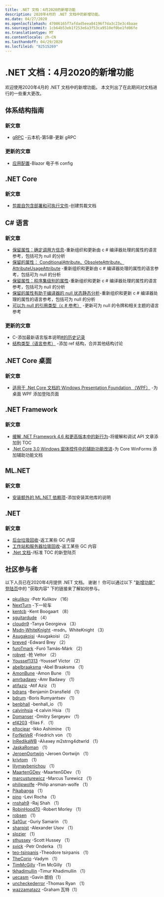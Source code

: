 ```yaml
---
title: .NET 文档：4月2020的新增功能
description: 2020年4月的 .NET 文档中的新增功能。
ms.date: 04/27/2020
ms.openlocfilehash: 47006165f7afdad5eea84196f7da3c23e3c4baae
ms.sourcegitcommit: 1cb64b53eb1f253e6a3f53ca9510ef0be1fd06fe
ms.translationtype: MT
ms.contentlocale: zh-CN
ms.lasthandoff: 04/29/2020
ms.locfileid: "82515269"
---
```

# <a name="net-docs-whats-new-for-april-2020"></a>.NET 文档：4月2020的新增功能

欢迎使用2020年4月的 .NET 文档中的新增功能。 本文列出了在此期间对文档进行的一些重大更改。

## <a name="architecture-guides"></a>体系结构指南

### <a name="new-articles"></a>新文章

- [gRPC](../architecture/cloud-native/grpc.md) -云本机-第5章-更新 gRPC

### <a name="updated-articles"></a>更新的文章

- [应用配置](../architecture/blazor-for-web-forms-developers/config.md)-Blazor 电子书 config

## <a name="net-core"></a>.NET Core

### <a name="new-articles"></a>新文章

- [剪裁自包含部署和可执行文件](../core/deploying/trim-self-contained.md)-创建剪裁文档

## <a name="c-language"></a>C# 语言

### <a name="new-articles"></a>新文章

- [保留属性：确定调用方信息](../csharp/language-reference/attributes/caller-information.md)-重新组织和更新由 c # 编译器处理的属性的语言参考，包括可为 null 的分析
- [保留的属性： ConditionalAttribute、ObsoleteAttribute、AttributeUsageAttribute](../csharp/language-reference/attributes/general.md) -重新组织和更新由 c # 编译器处理的属性的语言参考，包括可为 null 的分析
- [保留属性：程序集级别的属性](../csharp/language-reference/attributes/global.md)-重新组织和更新 c # 编译器处理的属性的语言参考，包括可为 null 的分析
- [保留的属性有助于编译器的 null 状态静态分析](../csharp/language-reference/attributes/nullable-analysis.md)-重新组织和更新 c # 编译器处理的属性的语言参考，包括可为 null 的分析
- [可以为 null 的引用类型（c # 参考）](../csharp/language-reference/builtin-types/nullable-reference-types.md) -更新可为 null 的令牌和相关主题的语言参考

### <a name="updated-articles"></a>更新的文章

- C-添加最新语言版本说明[\#的历史记录](../csharp/whats-new/csharp-version-history.md)
- [结构类型（语言参考）](../csharp/language-reference/builtin-types/struct.md) -添加 ref 结构，合并其他结构讨论

## <a name="net-core-desktop"></a>.NET Core 桌面

### <a name="new-articles"></a>新文章

- [适用于 .Net Core 文档的 Windows Presentation Foundation （WPF）](../desktop-wpf/index.yml) -为桌面 WPF 添加登陆页面

## <a name="net-framework"></a>.NET Framework

### <a name="new-articles"></a>新文章

- [缓解 .NET Framework 4.6 和更高版本中的新行为](../framework/migration-guide/mitigations.md)-将缓解和调试 API 文章添加到 TOC
- [.Net Core 3.0 Windows 窗体控件中的辅助功能改进](../framework/winforms/windows-forms-accessibility-improvements.md)-为 Core WinForms 添加辅助功能文档

## <a name="mlnet"></a>ML.NET

### <a name="new-articles"></a>新文章

- [安装额外的 ML.NET 依赖项](../machine-learning/how-to-guides/install-extra-dependencies.md)-添加安装其他库的说明

## <a name="net"></a>.NET

### <a name="new-articles"></a>新文章

- [后台垃圾回收](../standard/garbage-collection/background-gc.md)-返工某些 GC 内容
- [工作站和服务器垃圾回收](../standard/garbage-collection/workstation-server-gc.md)-返工某些 GC 内容
- [.Net 文档](../standard/index.yml)-/标准 TOC 的新登陆页

## <a name="community-contributors"></a>社区参与者

以下人员已在2020年4月提供 .NET 文档。 谢谢！ 你可以通过以下 "[新增功能" 登陆页](index.yml)中的 "获取内容" 下的链接来了解如何参与。

- [pkulikov](https://github.com/pkulikov) -Petr Kulikov （16）
- [NextTurn](https://github.com/NextTurn) -下一轮车
- [kentcb](https://github.com/kentcb) -Kent Boogaart （8）
- [sguitardude](https://github.com/sguitardude) （4）
- [cloudn9](https://github.com/cloudn9) -Tanya Georgieva （3）
- [Msdn-WhiteKnight](https://github.com/MSDN-WhiteKnight) -msdn。WhiteKnight （3）
- [Asugakoisi](https://github.com/Asugakoisi) -Asugakoisi （2）
- [breyed](https://github.com/breyed) -Edward Brey （2）
- [furoTmark](https://github.com/furoTmark) -Furó Tamás-Márk （2）
- [robvet](https://github.com/robvet) -抢 Vettor （2）
- [Youssef1313](https://github.com/Youssef1313) -Youssef Victor （2）
- [abelbraaksma](https://github.com/abelbraaksma) -Abel Braaksma （1）
- [AmonBune](https://github.com/AmonBune) -Amon Bune （1）
- [amrbadawy](https://github.com/amrbadawy) -Amr Badawy （1）
- [atifaziz](https://github.com/atifaziz) -Atif Aziz （1）
- [bdrans](https://github.com/bdrans) -Benjamin Dransfield （1）
- [bdrum](https://github.com/bdrum) -Boris Rumyantsev （1）
- [benbhall](https://github.com/benbhall) -benhall_io （1）
- [calvinhsia](https://github.com/calvinhsia) -《 calvin Hsia （1）
- [Domanser](https://github.com/Domanser) -Dmitry Sergeyev （1）
- [ef4203](https://github.com/ef4203) -Elias F. （1）
- [eltociear](https://github.com/eltociear) -Ikko Ashimine （1）
- [ForNeVeR](https://github.com/ForNeVeR) -Friedrich von （1）
- [InRedikaWB](https://github.com/InRedikaWB) -Aλexey m2strng4dtwrld （1）
- [JaskaRoman](https://github.com/JaskaRoman) （1）
- [JeroenOortwijn](https://github.com/JeroenOortwijn) -Jeroen Oortwijn （1）
- [krivtom](https://github.com/krivtom) （1）
- [lilymaybenichou](https://github.com/lilymaybenichou) （1）
- [MaartenGDev](https://github.com/MaartenGDev) -MaartenGDev （1）
- [marcusturewicz](https://github.com/marcusturewicz) -Marcus Turewicz （1）
- [philipwolfe](https://github.com/philipwolfe) -Philip ansman-wolfe （1）
- [Pikabanga](https://github.com/Pikabanga) （1）
- [pino](https://github.com/pino) -Levi Rocha （1）
- [rnshah9](https://github.com/rnshah9) -Raj Shah （1）
- [RobinHood70](https://github.com/RobinHood70) -Robert Morley （1）
- [robsen](https://github.com/robsen) （1）
- [Sa1Gur](https://github.com/Sa1Gur) -Guriy Samarin （1）
- [sharpist](https://github.com/sharpist) -Alexander Usov （1）
- [slozier](https://github.com/slozier) （1）
- [sthussey](https://github.com/sthussey) -Scott Hussey （1）
- [svick](https://github.com/svick) -Petr Onderka （1）
- [teo-tsirpanis](https://github.com/teo-tsirpanis) -Theodore tsirpanis （1）
- [TheCorio](https://github.com/TheCorio) -Vadym （1）
- [TimMcGilly](https://github.com/TimMcGilly) -Tim McGilly （1）
- [tkhadimullin](https://github.com/tkhadimullin) -Timur Khadimullin （1）
- [uecasm](https://github.com/uecasm) -Gavin 朗伯（1）
- [uncheckederror](https://github.com/uncheckederror) -Thomas Ryan （1）
- [wazzamatazz](https://github.com/wazzamatazz) -Graham 瓦特（1）
